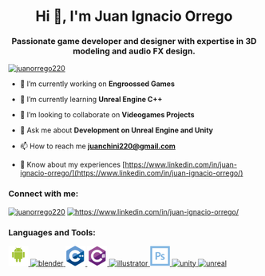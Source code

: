 <h1 align="center">Hi 👋, I'm Juan Ignacio Orrego</h1>
<h3 align="center">Passionate game developer and designer with expertise in 3D modeling and audio FX design.</h3>

<p align="left"> <a href="https://twitter.com/juanorrego220" target="blank"><img src="https://img.shields.io/twitter/follow/juanorrego220?logo=twitter&style=for-the-badge" alt="juanorrego220" /></a> </p>

- 🔭 I’m currently working on **Engroossed Games**

- 🌱 I’m currently learning **Unreal Engine C++**

- 👯 I’m looking to collaborate on **Videogames Projects**

- 💬 Ask me about **Development on Unreal Engine and Unity**

- 📫 How to reach me **juanchini220@gmail.com**

- 📄 Know about my experiences [https://www.linkedin.com/in/juan-ignacio-orrego/](https://www.linkedin.com/in/juan-ignacio-orrego/)

<h3 align="left">Connect with me:</h3>
<p align="left">
<a href="https://twitter.com/juanorrego220" target="blank"><img align="center" src="https://raw.githubusercontent.com/rahuldkjain/github-profile-readme-generator/master/src/images/icons/Social/twitter.svg" alt="juanorrego220" height="30" width="40" /></a>
<a href="https://linkedin.com/in/https://www.linkedin.com/in/juan-ignacio-orrego/" target="blank"><img align="center" src="https://raw.githubusercontent.com/rahuldkjain/github-profile-readme-generator/master/src/images/icons/Social/linked-in-alt.svg" alt="https://www.linkedin.com/in/juan-ignacio-orrego/" height="30" width="40" /></a>
</p>

<h3 align="left">Languages and Tools:</h3>
<p align="left"> <a href="https://developer.android.com" target="_blank" rel="noreferrer"> <img src="https://raw.githubusercontent.com/devicons/devicon/master/icons/android/android-original-wordmark.svg" alt="android" width="40" height="40"/> </a> <a href="https://www.blender.org/" target="_blank" rel="noreferrer"> <img src="https://download.blender.org/branding/community/blender_community_badge_white.svg" alt="blender" width="40" height="40"/> </a> <a href="https://www.w3schools.com/cpp/" target="_blank" rel="noreferrer"> <img src="https://raw.githubusercontent.com/devicons/devicon/master/icons/cplusplus/cplusplus-original.svg" alt="cplusplus" width="40" height="40"/> </a> <a href="https://www.w3schools.com/cs/" target="_blank" rel="noreferrer"> <img src="https://raw.githubusercontent.com/devicons/devicon/master/icons/csharp/csharp-original.svg" alt="csharp" width="40" height="40"/> </a> <a href="https://www.adobe.com/in/products/illustrator.html" target="_blank" rel="noreferrer"> <img src="https://www.vectorlogo.zone/logos/adobe_illustrator/adobe_illustrator-icon.svg" alt="illustrator" width="40" height="40"/> </a> <a href="https://www.photoshop.com/en" target="_blank" rel="noreferrer"> <img src="https://raw.githubusercontent.com/devicons/devicon/master/icons/photoshop/photoshop-line.svg" alt="photoshop" width="40" height="40"/> </a> <a href="https://unity.com/" target="_blank" rel="noreferrer"> <img src="https://www.vectorlogo.zone/logos/unity3d/unity3d-icon.svg" alt="unity" width="40" height="40"/> </a> <a href="https://unrealengine.com/" target="_blank" rel="noreferrer"> <img src="https://raw.githubusercontent.com/kenangundogan/fontisto/036b7eca71aab1bef8e6a0518f7329f13ed62f6b/icons/svg/brand/unreal-engine.svg" alt="unreal" width="40" height="40"/> </a> </p>
